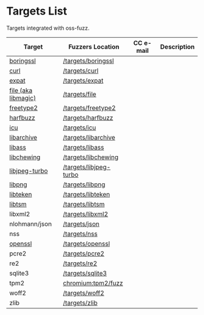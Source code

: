 # Targets List

Targets integrated with oss-fuzz.

| Target | Fuzzers Location | CC e-mail | Description
| ------------ | --------------- | ----------- | ------------ |
| [boringssl](https://boringssl.googlesource.com/boringssl/) | [/targets/boringssl](boringssl) |
| [curl](https://curl.haxx.se/) | [/targets/curl](curl) |
| [expat](http://expat.sourceforge.net/) | [/targets/expat](expat) |
| [file (aka libmagic)](http://www.darwinsys.com/file/) | [/targets/file](file) |
| [freetype2](https://www.freetype.org/) | [/targets/freetype2](freetype2) |
| [harfbuzz](http://www.harfbuzz.org/) | [/targets/harfbuzz](harfbuzz) |
| [icu](http://site.icu-project.org/) | [/targets/icu](icu) |
| [libarchive](https://github.com/libarchive/libarchive) | [/targets/libarchive](libarchive) |
| [libass](https://github.com/libass/libass) | [/targets/libass](libass) |
| [libchewing](http://chewing.im/) | [/targets/libchewing](libchewing) |
| [libjpeg-turbo](https://github.com/libjpeg-turbo/libjpeg-turbo) | [/targets/libjpeg-turbo](libjpeg-turbo) |
| [libpng](http://www.libpng.org/pub/png/libpng.html) | [/targets/libpng](libpng) |
| [libteken](http://80386.nl/projects/libteken/) | [/targets/libteken](libteken) |
| [libtsm](https://www.freedesktop.org/wiki/Software/kmscon/libtsm/) | [/targets/libtsm](libtsm) |
| libxml2 | [/targets/libxml2](libxml2) |
| nlohmann/json | [/targets/json](json) |
| nss | [/targets/nss](nss) |
| [openssl](https://www.openssl.org/) | [/targets/openssl](openssl)
| pcre2 | [/targets/pcre2](pcre2) |
| re2 | [/targets/re2](re2) |
| sqlite3 | [/targets/sqlite3](sqlite3) |
| tpm2 | [chromium:tpm2/fuzz](https://chromium.googlesource.com/chromiumos/third_party/tpm2/+/master/fuzz/) |
| woff2 | [/targets/woff2](woff2) |
| zlib | [/targets/zlib](zlib) |
